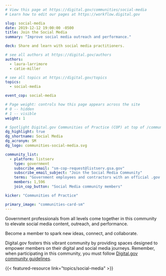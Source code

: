 ```yaml
---
# View this page at https://digital.gov/communities/social-media
# Learn how to edit our pages at https://workflow.digital.gov

slug: social-media
date: 2019-12-12 19:00:00 -0500
title: Join the Social Media
summary: "Improve social media outreach and performance."

deck: Share and learn with social media practitioners.

# see all authors at https://digital.gov/authors
authors:
  - laura-larrimore
  - catie-miller

# see all topics at https://digital.gov/topics
topics:
  - social-media

event_cop: social-media

# Page weight: controls how this page appears across the site
# 0 -- hidden
# 1 -- visible
weight: 1

# Spotlight Digital.gov Communities of Practice (COP) at top of /communities
dg_highlight: true
dg_shortname: Social Media
dg_acronym: SM
dg_logo: communities-social-media.svg

community_list:
  - platform: listserv
    type: government
    subscribe_email: "sm-cop-request@listserv.gsa.gov"
    subscribe_email_subject: "Join the Social Media Community"
    terms: "Government employees and contractors with an official .gov or .mil email are eligible to join."
    members: 1,596
    join_cop_button: "Social Media community members"

kicker: "Communities of Practice"

primary_image: "communities-card-sm"
---
```


Government professionals from all levels come together in this community to elevate social media content, outreach, and performance.

Become a member to spark new ideas, connect, and collaborate.

Digital.gov fosters this vibrant community by providing spaces designed to empower members on their digital and social media journeys. Remember, when participating in this community, you must follow [Digital.gov community guidelines](https://digital.gov/communities/community-guidelines/).

{{< featured-resource link="topics/social-media" >}}
